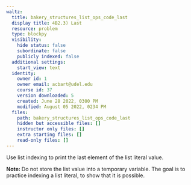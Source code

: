 ```yaml
---
waltz:
  title: bakery_structures_list_ops_code_last
  display title: 4B2.3) Last
  resource: problem
  type: blockpy
  visibility:
    hide status: false
    subordinate: false
    publicly indexed: false
  additional settings:
    start_view: text
  identity:
    owner id: 1
    owner email: acbart@udel.edu
    course id: 37
    version downloaded: 5
    created: June 28 2022, 0300 PM
    modified: August 05 2022, 0234 PM
  files:
    path: bakery_structures_list_ops_code_last
    hidden but accessible files: []
    instructor only files: []
    extra starting files: []
    read-only files: []
---
```

<p>Use list indexing to print the last element of the list literal value.</p><p><span style="font-weight: bold;">Note: </span>Do not store the list value into a temporary variable. The goal is to practice indexing a list literal, to show that it is possible.</p>